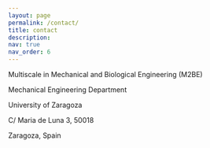 ```yaml
---
layout: page
permalink: /contact/
title: contact
description:
nav: true
nav_order: 6
---
```


Multiscale in Mechanical and Biological Engineering (M2BE)

Mechanical Engineering Department

University of Zaragoza

C/ Maria de Luna 3, 50018

Zaragoza, Spain